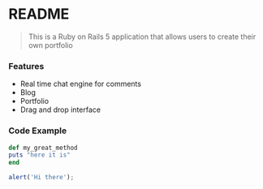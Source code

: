 # README

  > This is a Ruby on Rails 5 application that allows users to create their own portfolio

  ### Features

  - Real time chat engine for comments
  - Blog
  - Portfolio
  - Drag and drop interface

  ### Code Example

  ```ruby
def my_great_method
  puts "here it is"
end
```

```javascript
alert('Hi there');
```

